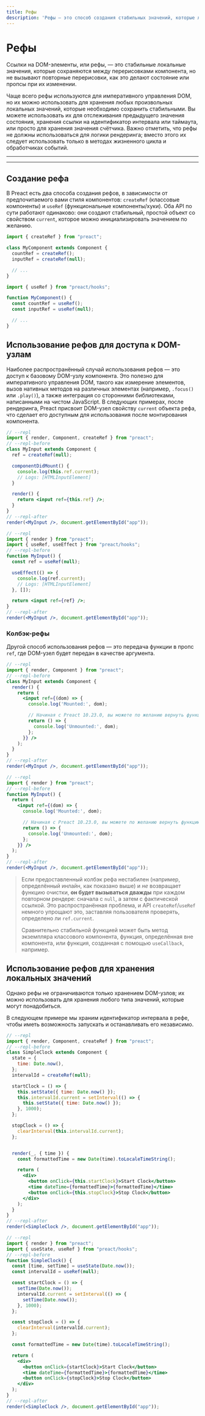 ```yaml
---
title: Рефы
description: 'Рефы — это способ создания стабильных значений, которые локальны для экземпляра компонента и сохраняются между перерисовками.'
---
```


# Рефы

Ссылки на DOM-элементы, или рефы, — это стабильные локальные значения, которые сохраняются между перерисовками компонента, но не вызывают повторные перерисовки, как это делают состояние или пропсы при их изменении.

Чаще всего рефы используются для императивного управления DOM, но их можно использовать для хранения любых произвольных локальных значений, которые необходимо сохранить стабильными. Вы можете использовать их для отслеживания предыдущего значения состояния, хранения ссылки на идентификатор интервала или таймаута, или просто для хранения значения счётчика. Важно отметить, что рефы не должны использоваться для логики рендеринга; вместо этого их следует использовать только в методах жизненного цикла и обработчиках событий.

---

<div><toc></toc></div>

---

## Создание рефа

В Preact есть два способа создания рефов, в зависимости от предпочитаемого вами стиля компонентов: `createRef` (классовые компоненты) и `useRef` (функциональные компоненты/хуки). Оба API по сути работают одинаково: они создают стабильный, простой объект со свойством `current`, которое можно инициализировать значением по желанию.

<tab-group tabstring="Classes, Hooks">

```jsx
import { createRef } from "preact";

class MyComponent extends Component {
  countRef = createRef();
  inputRef = createRef(null);

  // ...
}
```

```jsx
import { useRef } from "preact/hooks";

function MyComponent() {
  const countRef = useRef();
  const inputRef = useRef(null);

  // ...
}
```

</tab-group>

## Использование рефов для доступа к DOM-узлам

Наиболее распространённый случай использования рефов — это доступ к базовому DOM-узлу компонента. Это полезно для императивного управления DOM, такого как измерение элементов, вызов нативных методов на различных элементах (например, `.focus()` или `.play()`), а также интеграция со сторонними библиотеками, написанными на чистом JavaScript. В следующих примерах, после рендеринга, Preact присвоит DOM-узел свойству `current` объекта рефа, что сделает его доступным для использования после монтирования компонента.

<tab-group tabstring="Classes, Hooks">

```jsx
// --repl
import { render, Component, createRef } from "preact";
// --repl-before
class MyInput extends Component {
  ref = createRef(null);

  componentDidMount() {
    console.log(this.ref.current);
    // Logs: [HTMLInputElement]
  }

  render() {
    return <input ref={this.ref} />;
  }
}
// --repl-after
render(<MyInput />, document.getElementById("app"));
```

```jsx
// --repl
import { render } from "preact";
import { useRef, useEffect } from "preact/hooks";
// --repl-before
function MyInput() {
  const ref = useRef(null);

  useEffect(() => {
    console.log(ref.current);
    // Logs: [HTMLInputElement]
  }, []);

  return <input ref={ref} />;
}
// --repl-after
render(<MyInput />, document.getElementById("app"));
```

</tab-group>

### Колбэк-рефы

Другой способ использования рефов — это передача функции в пропс `ref`, где DOM-узел будет передан в качестве аргумента.


<tab-group tabstring="Classes, Hooks">

```jsx
// --repl
import { render, Component } from "preact";
// --repl-before
class MyInput extends Component {
  render() {
    return (
      <input ref={(dom) => {
        console.log('Mounted:', dom);

        // Начиная с Preact 10.23.0, вы можете по желанию вернуть функцию очистки
        return () => {
          console.log('Unmounted:', dom);
        };
      }} />
    );
  }
}
// --repl-after
render(<MyInput />, document.getElementById("app"));
```

```jsx
// --repl
import { render } from "preact";
// --repl-before
function MyInput() {
  return (
    <input ref={(dom) => {
      console.log('Mounted:', dom);

      // Начиная с Preact 10.23.0, вы можете по желанию вернуть функцию очистки
      return () => {
        console.log('Unmounted:', dom);
      };
    }} />
  );
}
// --repl-after
render(<MyInput />, document.getElementById("app"));
```

</tab-group>

> Если предоставленный колбэк рефа нестабилен (например, определённый инлайн, как показано выше) и _не_ возвращает функцию очистки, **он будет вызываться дважды** при каждом повторном рендере: сначала с `null`, а затем с фактической ссылкой. Это распространённая проблема, и API `createRef`/`useRef` немного упрощают это, заставляя пользователя проверять, определено ли `ref.current`.
>
> Сравнительно стабильной функцией может быть метод экземпляра классового компонента, функция, определённая вне компонента, или функция, созданная с помощью `useCallback`, например.

## Использование рефов для хранения локальных значений

Однако рефы не ограничиваются только хранением DOM-узлов; их можно использовать для хранения любого типа значений, которые могут понадобиться.

В следующем примере мы храним идентификатор интервала в рефе, чтобы иметь возможность запускать и останавливать его независимо.

<tab-group tabstring="Classes, Hooks">

```jsx
// --repl
import { render, Component, createRef } from "preact";
// --repl-before
class SimpleClock extends Component {
  state = {
    time: Date.now(),
  };
  intervalId = createRef(null);

  startClock = () => {
    this.setState({ time: Date.now() });
    this.intervalId.current = setInterval(() => {
      this.setState({ time: Date.now() });
    }, 1000);
  };

  stopClock = () => {
    clearInterval(this.intervalId.current);
  };


  render(_, { time }) {
    const formattedTime = new Date(time).toLocaleTimeString();

    return (
      <div>
        <button onClick={this.startClock}>Start Clock</button>
        <time dateTime={formattedTime}>{formattedTime}</time>
        <button onClick={this.stopClock}>Stop Clock</button>
      </div>
    );
  }
}
// --repl-after
render(<SimpleClock />, document.getElementById("app"));
```

```jsx
// --repl
import { render } from "preact";
import { useState, useRef } from "preact/hooks";
// --repl-before
function SimpleClock() {
  const [time, setTime] = useState(Date.now());
  const intervalId = useRef(null);

  const startClock = () => {
    setTime(Date.now());
    intervalId.current = setInterval(() => {
      setTime(Date.now());
    }, 1000);
  };

  const stopClock = () => {
    clearInterval(intervalId.current);
  };

  const formattedTime = new Date(time).toLocaleTimeString();

  return (
    <div>
      <button onClick={startClock}>Start Clock</button>
      <time dateTime={formattedTime}>{formattedTime}</time>
      <button onClick={stopClock}>Stop Clock</button>
    </div>
  );
}
// --repl-after
render(<SimpleClock />, document.getElementById("app"));
```

</tab-group>
